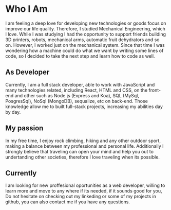 ﻿# Who I Am


I am feeling a deep love for developing new technologies or goods focus on improve our life quality. Therefore,  I studied Mechanical Engineering, which I love. While I was studying I had the opportunity to support friends building 3D printers,   robots, mechanical arms, automatic fruit dehydrators and so on. However, I worked just on the mechanical system. Since that time I was wondering how a machine could do what we want by writing some lines of code, so I decided to take the next step and learn how to code as well.

## As Developer 
Currently, I am a full stack developer,  able to work with JavaScript and many technologies related, including React, HTML and CSS, on the front-end and other such as Node.js (Express and Koa), SQL (MySql, PosgresSql), NoSql (MongoDB), sequalize, etc on back-end. Those knowledge allow me to built full-stack projects, increasing my abilities day by day.

## My passion
In my free time, I enjoy rock climbing, hiking and any other outdoor sport, making a balance between my professional and personal life. Additionally I strongly believe that traveling can open your mind and help you out to undertanding other societies, therefore I love traveling when its possible.


## Currently
I am looking for new proffesional oportunities as a web developer, willing to learn more and move to any where if its needed, if it sounds good for you, Do not hesitate on checking out my linkeding or some of my projects in github, you can also contact me if you have any questions.
